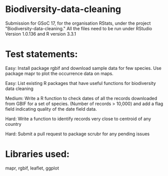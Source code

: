 # Biodiversity-data-cleaning

Submission for GSoC 17, for the organisation RStats, under the project "Biodiversity-data-cleaning."
All the files need to be run under RStudio Version 1.0.136 and R version 3.3.1

# Test statements:

 Easy: Install package rgbif and download sample data for few species. Use package mapr to plot the occurrence data on maps.
 
 
 Easy: List existing R packages that have useful functions for biodiversity data cleaning
 
 
 Medium: Write a R function to check dates of all the records downloaded from GBIF for a set of species. (Number of records > 10,000) and add a flag field indicating quality of the date field data.
 

 Hard: Write a function to identify records very close to centroid of any country 
 
 
 Hard: Submit a pull request to package scrubr for any pending issues

# Libraries used:

mapr, rgbif, leaflet, ggplot
